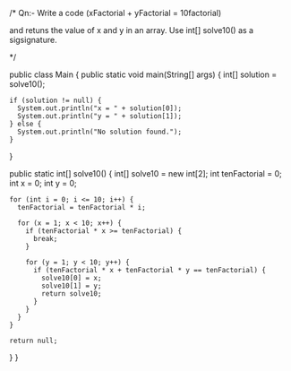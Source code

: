 /*
Qn:- Write a code 
(xFactorial + yFactorial = 10factorial)

and retuns the value of x and y in an array.
Use int[] solve10() as a sigsignature.








*/


public class Main {
  public static void main(String[] args) {
    int[] solution = solve10();

    if (solution != null) {
      System.out.println("x = " + solution[0]);
      System.out.println("y = " + solution[1]);
    } else {
      System.out.println("No solution found.");
    }
  }
  
  public static int[] solve10() {
    int[] solve10 = new int[2];
    int tenFactorial = 0;
    int x = 0;
    int y = 0;

    for (int i = 0; i <= 10; i++) {
      tenFactorial = tenFactorial * i;

      for (x = 1; x < 10; x++) {
        if (tenFactorial * x >= tenFactorial) {
          break;
        }

        for (y = 1; y < 10; y++) {
          if (tenFactorial * x + tenFactorial * y == tenFactorial) {
            solve10[0] = x;
            solve10[1] = y;
            return solve10;
          }
        }
      }
    }

    return null;
  }
}
